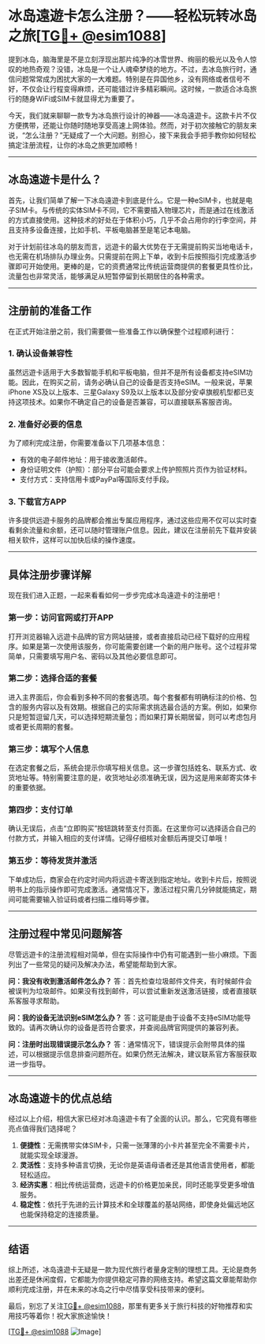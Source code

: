 # 冰岛遠遊卡怎么注册？——轻松玩转冰岛之旅[[TG💪+ @esim1088](https://t.me/s/esim1088)]

提到冰岛，脑海里是不是立刻浮现出那片纯净的冰雪世界、绚丽的极光以及令人惊叹的地热奇观？没错，冰岛是一个让人魂牵梦绕的地方。不过，去冰岛旅行时，通信问题常常成为困扰大家的一大难题。特别是在异国他乡，没有网络或者信号不好，不仅会让行程变得麻烦，还可能错过许多精彩瞬间。这时候，一款适合冰岛旅行的随身WiFi或SIM卡就显得尤为重要了。

今天，我们就来聊聊一款专为冰岛旅行设计的神器——冰岛遠遊卡。这款卡片不仅方便携带，还能让你随时随地享受高速上网体验。然而，对于初次接触它的朋友来说，“怎么注册？”无疑成了一个大问题。别担心，接下来我会手把手教你如何轻松搞定注册流程，让你的冰岛之旅更加顺畅！

---

## 冰岛遠遊卡是什么？

首先，让我们简单了解一下冰岛遠遊卡到底是什么。它是一种eSIM卡，也就是电子SIM卡。与传统的实体SIM卡不同，它不需要插入物理芯片，而是通过在线激活的方式直接使用。这种技术的好处在于体积小巧，几乎不会占用你的行李空间，并且支持多设备连接，比如手机、平板电脑甚至是笔记本电脑。

对于计划前往冰岛的朋友而言，远遊卡的最大优势在于无需提前购买当地电话卡，也无需在机场排队办理业务。只需提前在网上下单，收到卡后按照指引完成激活步骤即可开始使用。更棒的是，它的资费通常比传统运营商提供的套餐更具性价比，流量包也非常灵活，能够满足从短暂停留到长期居住的各种需求。

---

## 注册前的准备工作

在正式开始注册之前，我们需要做一些准备工作以确保整个过程顺利进行：

### 1. 确认设备兼容性
虽然远遊卡适用于大多数智能手机和平板电脑，但并不是所有设备都支持eSIM功能。因此，在购买之前，请务必确认自己的设备是否支持eSIM。一般来说，苹果iPhone XS及以上版本、三星Galaxy S9及以上版本以及部分安卓旗舰机型都已支持这项技术。如果你不确定自己的设备是否兼容，可以直接联系客服咨询。

### 2. 准备好必要的信息
为了顺利完成注册，你需要准备以下几项基本信息：
   - 有效的电子邮件地址：用于接收激活邮件。
   - 身份证明文件（护照）：部分平台可能会要求上传护照照片页作为验证材料。
   - 支付方式：支持信用卡或PayPal等国际支付手段。

### 3. 下载官方APP
许多提供远遊卡服务的品牌都会推出专属应用程序，通过这些应用不仅可以实时查看剩余流量和余额，还可以随时管理账户信息。因此，建议在注册前先下载并安装相关软件，这样可以加快后续的操作速度。

---

## 具体注册步骤详解

现在我们进入正题，一起来看看如何一步步完成冰岛遠遊卡的注册吧！

### 第一步：访问官网或打开APP
打开浏览器输入远遊卡品牌的官方网站链接，或者直接启动已经下载好的应用程序。如果是第一次使用该服务，你可能需要创建一个新的用户账号。这个过程非常简单，只需要填写用户名、密码以及其他必要信息即可。

### 第二步：选择合适的套餐
进入主界面后，你会看到多种不同的套餐选项。每个套餐都有明确标注的价格、包含的服务内容以及有效期。根据自己的实际需求挑选最合适的方案。例如，如果你只是短暂逗留几天，可以选择短期流量包；而如果打算长期居留，则可以考虑包月或者更长周期的套餐。

### 第三步：填写个人信息
在选定套餐之后，系统会提示你填写相关信息。这一步骤包括姓名、联系方式、收货地址等。特别需要注意的是，收货地址必须准确无误，因为这是用来邮寄实体卡的重要依据。

### 第四步：支付订单
确认无误后，点击“立即购买”按钮跳转至支付页面。在这里你可以选择适合自己的付款方式，并输入相应的支付详情。记得仔细核对金额后再提交订单哦！

### 第五步：等待发货并激活
下单成功后，商家会在约定时间内将远遊卡寄送到指定地址。收到卡片后，按照说明书上的指示操作即可完成激活。通常情况下，激活过程只需几分钟就能搞定，期间可能需要输入验证码或者扫描二维码等步骤。

---

## 注册过程中常见问题解答

尽管远遊卡的注册流程相对简单，但在实际操作中仍有可能遇到一些小麻烦。下面列出了一些常见的疑问及解决办法，希望能帮助到大家。

**问：我没有收到激活邮件怎么办？**
答：首先检查垃圾邮件文件夹，有时候邮件会被误判为垃圾邮件。如果没有找到邮件，可以尝试重新发送激活链接，或者直接联系客服寻求帮助。

**问：我的设备无法识别eSIM怎么办？**
答：这可能是由于设备不支持eSIM功能导致的。请再次确认你的设备是否符合要求，并查阅品牌官网提供的兼容列表。

**问：注册时出现错误提示怎么办？**
答：通常情况下，错误提示会附带具体的描述，可以根据提示信息排查问题所在。如果仍然无法解决，建议联系官方客服获取进一步指导。

---

## 冰岛遠遊卡的优点总结

经过以上介绍，相信大家已经对冰岛遠遊卡有了全面的认识。那么，它究竟有哪些亮点值得我们选择呢？

1. **便捷性**：无需携带实体SIM卡，只需一张薄薄的小卡片甚至完全不需要卡片，就能实现全球漫游。
2. **灵活性**：支持多种语言切换，无论你是英语母语者还是其他语言使用者，都能轻松适应。
3. **经济实惠**：相比传统运营商，远遊卡的价格更加亲民，同时还能享受更多增值服务。
4. **稳定性**：依托于先进的云计算技术和全球覆盖的基站网络，即使身处偏远地区也能保持稳定的连接质量。

---

## 结语

综上所述，冰岛遠遊卡无疑是一款为现代旅行者量身定制的理想工具。无论是商务出差还是休闲度假，它都能为你提供稳定可靠的网络支持。希望这篇文章能帮助你顺利完成注册，并在未来的冰岛之行中尽情享受科技带来的便利。

最后，别忘了关注[TG💪+ @esim1088](https://t.me/s/esim1088)，那里有更多关于旅行科技的好物推荐和实用技巧等着你！祝大家旅途愉快！

[[TG💪+ @esim1088](https://t.me/s/esim1088) ![Image](https://i.postimg.cc/4NQfJmqS/Snipaste-2025-05-13-00-14-12.png)]